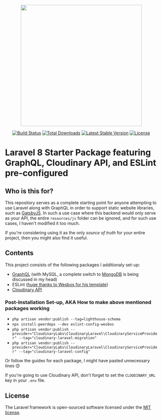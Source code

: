 <p align="center"><a href="https://laravel.com" target="_blank"><img src="https://raw.githubusercontent.com/laravel/art/master/logo-lockup/5%20SVG/2%20CMYK/1%20Full%20Color/laravel-logolockup-cmyk-red.svg" width="400"></a></p>

<p align="center">
<a href="https://travis-ci.org/laravel/framework"><img src="https://travis-ci.org/laravel/framework.svg" alt="Build Status"></a>
<a href="https://packagist.org/packages/laravel/framework"><img src="https://img.shields.io/packagist/dt/laravel/framework" alt="Total Downloads"></a>
<a href="https://packagist.org/packages/laravel/framework"><img src="https://img.shields.io/packagist/v/laravel/framework" alt="Latest Stable Version"></a>
<a href="https://packagist.org/packages/laravel/framework"><img src="https://img.shields.io/packagist/l/laravel/framework" alt="License"></a>
</p>

# Laravel 8 Starter Package featuring GraphQL, Cloudinary API, and ESLint pre-configured

## Who is this for?
This repository serves as a complete starting point for anyone attempting to use Laravel along with GraphQL in order to support static website libraries, such as [GatsbyJS](https://gatsbyjs.com). In such a use case where this backend would only serve as your API, the entire `resources/js` folder can be ignored, and for such use cases, I haven't modified it too much.

If you're considering using it as the only _source of truth_ for your entire project, then you might also find it useful.

## Contents

This project consists of the following packages I additionaly set-up:
- [GraphQL](https://lighthouse-php.com/) (with MySQL, a complete switch to [MongoDB](https://github.com/jenssegers/laravel-mongodb) is being discussed in my head)
- ESLint ([huge thanks to Wesbos for his template](https://github.com/wesbos/eslint-config-wesbos))
- [Cloudinary API](https://github.com/cloudinary-labs/cloudinary-laravel)

### Post-Installation Set-up, AKA How to make above mentioned packages working
* `php artisan vendor:publish --tag=lighthouse-schema`
* `npx install-peerdeps --dev eslint-config-wesbos`
* `php artisan vendor:publish --provider="CloudinaryLabs\CloudinaryLaravel\CloudinaryServiceProvider" --tag="cloudinary-laravel-migration"`
* `php artisan vendor:publish --provider="CloudinaryLabs\CloudinaryLaravel\CloudinaryServiceProvider" --tag="cloudinary-laravel-config"`

Or follow the guides for each package, I might have pasted unnecessary lines 😊

If you're going to use Cloudinary API, don't forget to set the `CLOUDINARY_URL` key in your `.env` file.

## License

The Laravel framework is open-sourced software licensed under the [MIT license](https://opensource.org/licenses/MIT).
